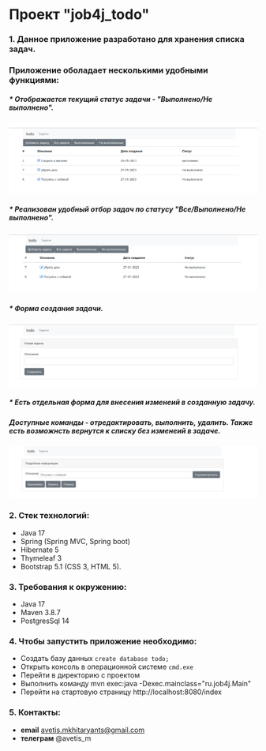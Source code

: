 # Проект "job4j_todo"

### 1. Данное приложение разработано для хранения списка задач. 
###    Приложение оболадает несколькими удобными функциями:

##### * Отображается текущий статус задачи - "Выполнено/Не выполнено".

<img src="data/Список задач.png"/>

##### * Реализован удобный отбор задач по статусу "Все/Выполнено/Не выполнено".

<img src="data/Не выполненные.png"/>

##### * Форма создания задачи.

<img src="data/Создание задачи.png"/>

##### * Есть отдельная форма для внесения изменеий в созданную задачу. 
#####   Доступные команды - отредактировать, выполнить, удалить. Также есть возможнсть вернутся к списку без изменеий в задаче.
<img src="data/Редактирование задачи.png"/>

### 2. Стек технологий: 
+ Java 17
+ Spring (Spring MVC, Spring boot)
+ Hibernate 5
+ Thymeleaf 3 
+ Bootstrap 5.1 (CSS 3, HTML 5).

### 3. Требования к окружению:
+ Java 17
+ Maven 3.8.7
+ PostgresSql 14

### 4. Чтобы запустить приложение необходимо:
+ Создать базу данных ```create database todo;```
+ Открыть консоль в операционной системе ```cmd.exe```
+ Перейти в директорию с проектом 
+ Выполнить команду mvn exec:java -Dexec.mainclass="ru.job4j.Main"
+ Перейти на стартовую страницу http://localhost:8080/index

### 5. Контакты:
- **email**    avetis.mkhitaryants@gmail.com
- **телеграм** @avetis_m
